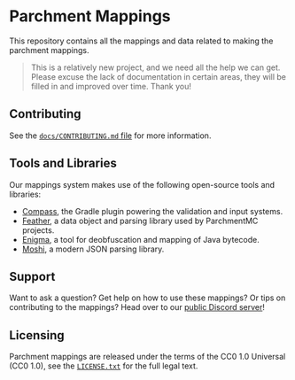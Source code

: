Parchment Mappings
==================

This repository contains all the mappings and data related to making the parchment mappings.

> This is a relatively new project, and we need all the help we can get. Please excuse the lack of documentation in certain areas, they will be filled in and improved over time. Thank you!

## Contributing
See the [`docs/CONTRIBUTING.md` file](docs/CONTRIBUTING.md) for more information.

## Tools and Libraries
Our mappings system makes use of the following open-source tools and libraries:
- [Compass](https://github.com/ParchmentMC/Compass), the Gradle plugin powering the validation and input systems.
- [Feather](https://github.com/ParchmentMC/Feather), a data object and parsing library used by ParchmentMC projects.
- [Enigma](https://github.com/FabricMC/enigma), a tool for deobfuscation and mapping of Java bytecode.
- [Moshi](https://github.com/square/moshi), a modern JSON parsing library.

## Support
Want to ask a question? Get help on how to use these mappings? Or tips on contributing to the mappings? Head over to our [public Discord server](https://discord.gg/XXHhhPRUxs)!

## Licensing
Parchment mappings are released under the terms of the CC0 1.0 Universal (CC0 1.0), see the [`LICENSE.txt`](LICENSE.txt) for the full legal text.
